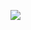 [![](https://mermaid.ink/img/pako:eNptksFuwjAMhl-lyqmT4AV6mIS2yw5DaEw75WIS01pL7cpN0Abi3RegsKLiS5I_jj879sE48Wgq4wL0_StBrdBaLrKdleIDOxWfouh76slBKA6X65NFcaDl07_QQervlR4DOhKG4X25jkpcF-35NDgeLY-Ziw4UQyOf-e1WmJyMoYHqjBjCcGpRZcSDiOzxLgXKEQj0RVSR5Ev25WPsEnZYgxd944jKGMdU_KEN6Qpq4lsNScOY7OlS6FJ2sNhAeZdVgkB7uAZ4nACtGmG8Um-XgzyfP0-7MfGY_t3EZVKnZTMz-R9bIJ9H4cy3JjbYojVV3nrQb2ssH7MfZPr6l52poiacGZVUN6baQujzKXU-d2CYo5uKnk4pD5N2Wo5_VwLM3Q?type=png)](https://mermaid.live/edit#pako:eNptksFuwjAMhl-lyqmT4AV6mIS2yw5DaEw75WIS01pL7cpN0Abi3RegsKLiS5I_jj879sE48Wgq4wL0_StBrdBaLrKdleIDOxWfouh76slBKA6X65NFcaDl07_QQervlR4DOhKG4X25jkpcF-35NDgeLY-Ziw4UQyOf-e1WmJyMoYHqjBjCcGpRZcSDiOzxLgXKEQj0RVSR5Ev25WPsEnZYgxd944jKGMdU_KEN6Qpq4lsNScOY7OlS6FJ2sNhAeZdVgkB7uAZ4nACtGmG8Um-XgzyfP0-7MfGY_t3EZVKnZTMz-R9bIJ9H4cy3JjbYojVV3nrQb2ssH7MfZPr6l52poiacGZVUN6baQujzKXU-d2CYo5uKnk4pD5N2Wo5_VwLM3Q)